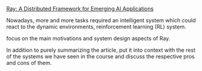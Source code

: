[Ray: A Distributed Framework for Emerging AI Applications](https://www.usenix.org/system/files/osdi18-moritz.pdf)

Nowadays, more and more tasks required an intelligent system which could react to the dynamic environments, reinforcement learning (RL) system. 



focus on the main motivations and system design aspects of Ray.




In addition to purely summarizing the article, put it into context with the rest of the systems we have seen in the course and discuss the respective pros and cons of them.